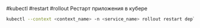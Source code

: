 #kubectl #restart #rollout
Рестарт приложения в кубере
```bash
kubectl --context <context_name> -n <service_name> rollout restart deployment <application_name>
```